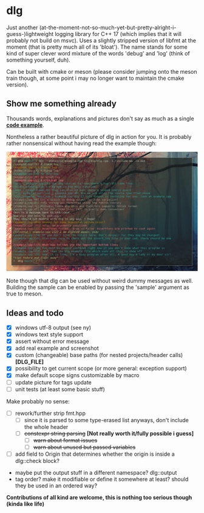 dlg
===

Just another (at-the-moment-not-so-much-yet-but-pretty-alright-i-guess-)lightweight logging library
for C++ 17 (which implies that it will probably not build on msvc).
Uses a slightly stripped version of libfmt at the moment (that is pretty much all of its 'bloat').
The name stands for some kind of super clever word mixture of the words 'debug' and 'log' (think
of something yourself, duh).

Can be built with cmake or meson (please consider jumping onto the meson train though,
at some point i may no longer want to maintain the cmake version).

## Show me something already

Thousands words, explanations and pictures don't say as much as a single __[code example](doc/example.cpp)__.

Nontheless a rather beautiful picture of dlg in action for you. It is probably rather nonsensical without
having read the example though:

![Here should a beautiful picture of dlg in action be erected. What a shame!](doc/example_crop.png)

Note though that dlg can be used without weird dummy messages as well.
Building the sample can be enabled by passing the 'sample' argument as true to meson.

## Ideas and todo

- [x] windows utf-8 output (see ny)
- [x] windows text style support
- [x] assert without error message
- [x] add real example and screenshot
- [x] custom (changeable) base paths (for nested projects/header calls) __[DLG_FILE]__
- [x] possibility to get current scope (or more general: exception support)
- [x] make default scope signs customizable by macro
- [ ] update picture for tags update
- [ ] unit tests (at least some basic stuff)

Make probably no sense:

- [ ] rework/further strip fmt.hpp
	- [ ] since it is parsed to some type-erased list anyways, don't include the whole header
	- [ ] ~~constexpr string parsing~~ __[Not really worth it/fully possible i guess]__
		- [ ] ~~warn about format issues~~
		- [ ] ~~warn about unused but passed variables~~
- [ ] add field to Origin that determines whether the origin is inside a dlg::check block?

- maybe put the output stuff in a different namespace? dlg::output
- tag order? make it modifiable or define it somewhere at least? should they be used in an ordered way?


__Contributions of all kind are welcome, this is nothing too serious though (kinda like life)__
